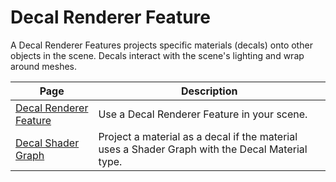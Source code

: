 # Decal Renderer Feature

A Decal Renderer Features projects specific materials (decals) onto other objects in the scene. Decals interact with the scene's lighting and wrap around meshes.

|Page|Description|
|-|-|
|[Decal Renderer Feature](renderer-feature-decal.md)|Use a Decal Renderer Feature in your scene.|
|[Decal Shader Graph](decal-shader.md)|Project a material as a decal if the material uses a Shader Graph with the Decal Material type.|
